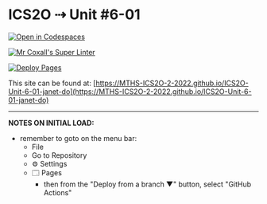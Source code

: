 # ICS2O ⇢ Unit #6-01

[![Open in Codespaces](https://classroom.github.com/assets/launch-codespace-7f7980b617ed060a017424585567c406b6ee15c891e84e1186181d67ecf80aa0.svg)](https://classroom.github.com/open-in-codespaces?assignment_repo_id=11173510)

[![Mr Coxall's Super Linter](https://github.com/MTHS-ICS2O-2-2022/ICS2O-Unit-6-01-janet-do/workflows/Mr%20Coxall's%20Super%20Linter/badge.svg)](https://github.com/MTHS-ICS2O-2-2022/ICS2O-Unit-6-01-janet-do/actions)

[![Deploy Pages](https://github.com/MTHS-ICS2O-2-2022/ICS2O-Unit-6-01-janet-do/workflows/Deploy%20Pages/badge.svg)](https://github.com/MTHS-ICS2O-2-2022/ICS2O-Unit-6-01-janet-do/actions)

This site can be found at: [https://MTHS-ICS2O-2-2022.github.io/ICS2O-Unit-6-01-janet-do](https://MTHS-ICS2O-2-2022.github.io/ICS2O-Unit-6-01-janet-do)

---

**NOTES ON INITIAL LOAD:**
- remember to goto on the menu bar:
  - File
  - Go to Repository
  - ⚙ Settings
  - 🗔 Pages
    - then from the "Deploy from a branch ▼" button, select "GitHub Actions"
